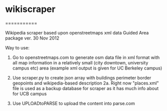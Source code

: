 # wikiscraper

===========

Wikipedia scraper based upon openstreetmaps xml data
Guided Area package
ver. 30 Nov 2012

Way to use:

1. Go to openstreetmaps.com to generate osm data file in xml format with all map information in a relatively small (city downtown, university campus etc) area (example xml output is given for UC Berkeley campus)

2. Use scraper.py to create json array with buildings perimeter border geopoints and wikipedia-based description
2a. Right now "places.xml" file is used as a backup database for scraper as it has much info about for UCB campus

3. Use UPLOADtoPARSE to upload the content into parse.com